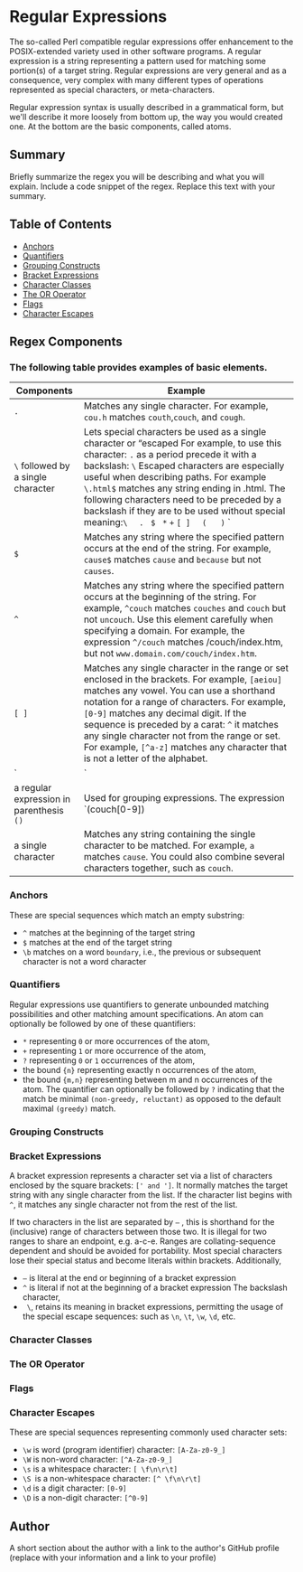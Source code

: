 # Regular Expressions

The so-called Perl compatible regular expressions offer enhancement to the POSIX-extended variety used in other software programs.
A regular expression is a string representing a pattern used for matching some portion(s) of a target string. Regular expressions are very general and as a consequence, very complex with many different types of operations represented as special characters, or meta-characters.

Regular expression syntax is usually described in a grammatical form, but we'll describe it more loosely from bottom up, the way you would created one. At the bottom are the basic components, called atoms.

## Summary

Briefly summarize the regex you will be describing and what you will explain. Include a code snippet of the regex. Replace this text with your summary.

## Table of Contents

- [Anchors](#anchors)
- [Quantifiers](#quantifiers)
- [Grouping Constructs](#grouping-constructs)
- [Bracket Expressions](#bracket-expressions)
- [Character Classes](#character-classes)
- [The OR Operator](#the-or-operator)
- [Flags](#flags)
- [Character Escapes](#character-escapes)

## Regex Components

### The following table provides examples of basic elements.

Components    | Example
------------- | -------------
`. `          | Matches any single character. For example, `cou.h` matches `couth`,`couch`, and `cough`.
`\` followed by a single character  | Lets special characters be used as a single character or “escaped For example, to use this character: `.` as a period precede it with a backslash: `\` Escaped characters are especially useful when describing paths. For example `\.html$` matches any string ending in .html. The following characters need to be preceded by a backslash if they are to be used without special meaning:`\ ` ` .`  ` $`  ` *`  `+`  `[ ] ` ` (   )` `|`
`$`| Matches any string where the specified pattern occurs at the end of the string. For example, `cause$` matches `cause` and `because` but not `causes`.
`^` | Matches any string where the specified pattern occurs at the beginning of the string. For example, `^couch` matches `couches` and `couch` but not `uncouch`. Use this element carefully when specifying a domain. For example, the expression `^/couch` matches /couch/index.htm, but not `www.domain.com/couch/index.htm`.
`[ ]` | Matches any single character in the range or set enclosed in the brackets. For example, `[aeiou]` matches any vowel. You can use a shorthand notation for a range of characters. For example, `[0-9]` matches any decimal digit. If the sequence is preceded by a carat: `^` it matches any single character not from the range or set. For example, `[^a-z]` matches any character that is not a letter of the alphabet.
`|` | Indicates an OR operator. For example: `couch|chair` finds `couch` or `chair`.
a regular expression in parenthesis `()` | Used for grouping expressions. The expression `(couch[0-9])|(bed[0-9])` matches `couch36A` or `full_bed33b` but not `couch`.
a single character	| Matches any string containing the single character to be matched. For example, `a` matches `cause`. You could also combine several characters together, such as `couch`.


### Anchors

These are special sequences which match an empty substring:
 * `^` matches at the beginning of the target string
 * `$` matches at the end of the target string
 * `\b` matches on a word `boundary`, i.e., the previous or subsequent character is not a word character

### Quantifiers

Regular expressions use quantifiers to generate unbounded matching possibilities and other matching amount specifications. An atom can optionally be followed by one of these quantifiers:
 * `*`   representing `0` or more occurrences of the atom,
 * `+`  representing `1` or more occurrence of the atom,
 * `?`  representing `0` or `1` occurrences of the atom,
* the bound `{n}`   representing exactly n occurrences of the atom,
* the bound `{m,n}`   representing between m and n occurrences of the atom. The quantifier can optionally be followed by `?` indicating that the match be minimal `(non-greedy, reluctant)` as opposed to the default maximal `(greedy)` match.

### Grouping Constructs

### Bracket Expressions

A bracket expression represents a character set via a list of characters enclosed by the square brackets: `[' and ']`. It normally matches the target string with any single character from the list.
If the character list begins with `^`, it matches any single character not from the rest of the list.

If two characters in the list are separated by `–` , this is shorthand for the (inclusive) range of characters between those two. It is illegal for two ranges to share an endpoint, e.g. a-c-e. Ranges are collating-sequence dependent and should be avoided for portability.
Most special characters lose their special status and become literals within brackets. Additionally,
* `–` is literal at the end or beginning of a bracket expression
* `^` is literal if not at the beginning of a bracket expression
The backslash character,
* ` \`, retains its meaning in bracket expressions, permitting the usage of the special escape sequences: such as `\n`, `\t`, `\w`, `\d`, etc.

### Character Classes

### The OR Operator

### Flags

### Character Escapes

These are special sequences representing commonly used character sets:
* `\w` is word (program identifier) character: `[A-Za-z0-9_]`
* `\W` is non-word character: `[^A-Za-z0-9_]`
* `\s` is a whitespace character: `[ \f\n\r\t]`
* `\S `is a non-whitespace character: `[^ \f\n\r\t]`
* `\d` is a digit character: `[0-9]`
* `\D` is a non-digit character: `[^0-9]`

## Author

A short section about the author with a link to the author's GitHub profile (replace with your information and a link to your profile)
